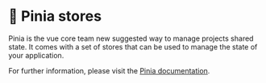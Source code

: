 # 🍍 Pinia stores

Pinia is the vue core team new suggested way to manage projects shared state.
It comes with a set of stores that can be used to manage the state of your application.

For further information, please visit the [Pinia documentation](https://pinia.vuejs.org/).
